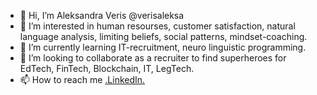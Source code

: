 - 👋 Hi, I’m Aleksandra Veris @verisaleksa
- 👀 I’m interested in human resourses, customer satisfaction, natural language analysis, limiting beliefs, social patterns, mindset-coaching.
- 🌱 I’m currently learning IT-recruitment, neuro linguistic programming.
- 💞️ I’m looking to collaborate as a recruiter to find superheroes for EdTech, FinTech, Blockchain, IT, LegTech.
- 📫 How to reach me [.LinkedIn.](https://www.linkedin.com/in/veris-aleksandra/)
<!---
verisaleksa/verisaleksa is a ✨ special ✨ repository because its `README.md` (this file) appears on your GitHub profile.
You can click the Preview link to take a look at your changes.
--->
